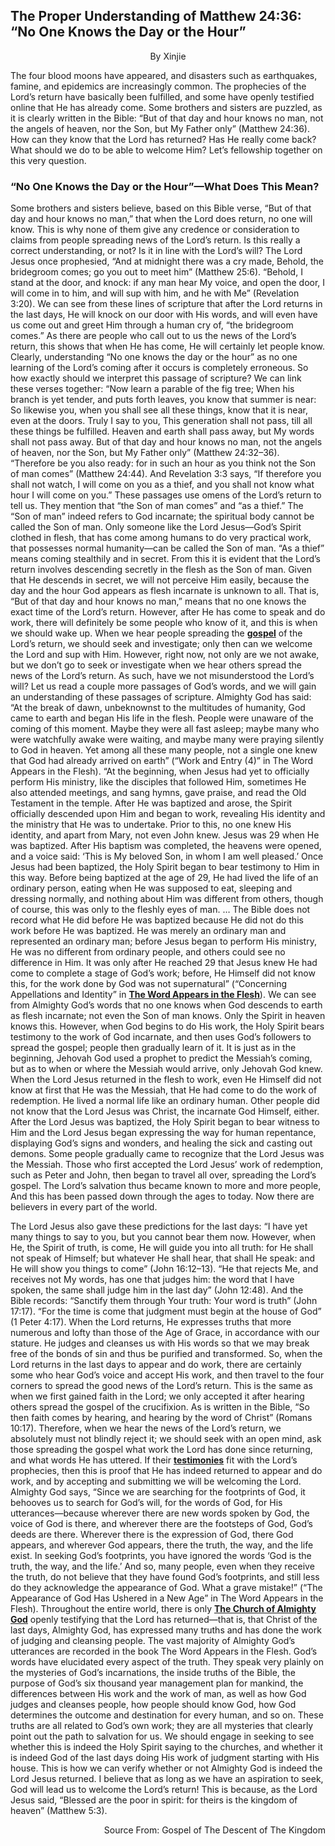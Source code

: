 ## The Proper Understanding of Matthew 24:36: “No One Knows the Day or the Hour”

<p align="center">By Xinjie</p>

The four blood moons have appeared, and disasters such as earthquakes, famine, and epidemics are increasingly common. The prophecies of the Lord’s return have basically been fulfilled, and some have openly testified online that He has already come. Some brothers and sisters are puzzled, as it is clearly written in the Bible: “But of that day and hour knows no man, not the angels of heaven, nor the Son, but My Father only” (Matthew 24:36). How can they know that the Lord has returned? Has He really come back? What should we do to be able to welcome Him? Let’s fellowship together on this very question.

### “No One Knows the Day or the Hour”—What Does This Mean?
 
Some brothers and sisters believe, based on this Bible verse, “But of that day and hour knows no man,” that when the Lord does return, no one will know. This is why none of them give any credence or consideration to claims from people spreading news of the Lord’s return. Is this really a correct understanding, or not? Is it in line with the Lord’s will? The Lord Jesus once prophesied, “And at midnight there was a cry made, Behold, the bridegroom comes; go you out to meet him” (Matthew 25:6). “Behold, I stand at the door, and knock: if any man hear My voice, and open the door, I will come in to him, and will sup with him, and he with Me” (Revelation 3:20). We can see from these lines of scripture that after the Lord returns in the last days, He will knock on our door with His words, and will even have us come out and greet Him through a human cry of, “the bridegroom comes.” As there are people who call out to us the news of the Lord’s return, this shows that when He has come, He will certainly let people know. Clearly, understanding “No one knows the day or the hour” as no one learning of the Lord’s coming after it occurs is completely erroneous. So how exactly should we interpret this passage of scripture? We can link these verses together: “Now learn a parable of the fig tree; When his branch is yet tender, and puts forth leaves, you know that summer is near: So likewise you, when you shall see all these things, know that it is near, even at the doors. Truly I say to you, This generation shall not pass, till all these things be fulfilled. Heaven and earth shall pass away, but My words shall not pass away. But of that day and hour knows no man, not the angels of heaven, nor the Son, but My Father only” (Matthew 24:32–36). “Therefore be you also ready: for in such an hour as you think not the Son of man comes” (Matthew 24:44). And Revelation 3:3 says, “If therefore you shall not watch, I will come on you as a thief, and you shall not know what hour I will come on you.” These passages use omens of the Lord’s return to tell us. They mention that “the Son of man comes” and “as a thief.” The “Son of man” indeed refers to God incarnate; the spiritual body cannot be called the Son of man. Only someone like the Lord Jesus—God’s Spirit clothed in flesh, that has come among humans to do very practical work, that possesses normal humanity—can be called the Son of man. “As a thief” means coming stealthily and in secret. From this it is evident that the Lord’s return involves descending secretly in the flesh as the Son of man. Given that He descends in secret, we will not perceive Him easily, because the day and the hour God appears as flesh incarnate is unknown to all. That is, “But of that day and hour knows no man,” means that no one knows the exact time of the Lord’s return. However, after He has come to speak and do work, there will definitely be some people who know of it, and this is when we should wake up. When we hear people spreading the **[gospel](https://www.holyspiritspeaks.org/gospel/)** of the Lord’s return, we should seek and investigate; only then can we welcome the Lord and sup with Him. However, right now, not only are we not awake, but we don’t go to seek or investigate when we hear others spread the news of the Lord’s return. As such, have we not misunderstood the Lord’s will? Let us read a couple more passages of God’s words, and we will gain an understanding of these passages of scripture. Almighty God has said: “At the break of dawn, unbeknownst to the multitudes of humanity, God came to earth and began His life in the flesh. People were unaware of the coming of this moment. Maybe they were all fast asleep; maybe many who were watchfully awake were waiting, and maybe many were praying silently to God in heaven. Yet among all these many people, not a single one knew that God had already arrived on earth” (“Work and Entry (4)” in The Word Appears in the Flesh). “At the beginning, when Jesus had yet to officially perform His ministry, like the disciples that followed Him, sometimes He also attended meetings, and sang hymns, gave praise, and read the Old Testament in the temple. After He was baptized and arose, the Spirit officially descended upon Him and began to work, revealing His identity and the ministry that He was to undertake. Prior to this, no one knew His identity, and apart from Mary, not even John knew. Jesus was 29 when He was baptized. After His baptism was completed, the heavens were opened, and a voice said: ‘This is My beloved Son, in whom I am well pleased.’ Once Jesus had been baptized, the Holy Spirit began to bear testimony to Him in this way. Before being baptized at the age of 29, He had lived the life of an ordinary person, eating when He was supposed to eat, sleeping and dressing normally, and nothing about Him was different from others, though of course, this was only to the fleshly eyes of man. … The Bible does not record what He did before He was baptized because He did not do this work before He was baptized. He was merely an ordinary man and represented an ordinary man; before Jesus began to perform His ministry, He was no different from ordinary people, and others could see no difference in Him. It was only after He reached 29 that Jesus knew He had come to complete a stage of God’s work; before, He Himself did not know this, for the work done by God was not supernatural” (“Concerning Appellations and Identity” in **[The Word Appears in the Flesh](https://www.holyspiritspeaks.org/books/the-word-appears-in-the-flesh/)**). We can see from Almighty God’s words that no one knows when God descends to earth as flesh incarnate; not even the Son of man knows. Only the Spirit in heaven knows this. However, when God begins to do His work, the Holy Spirit bears testimony to the work of God incarnate, and then uses God’s followers to spread the gospel; people then gradually learn of it. It is just as in the beginning, Jehovah God used a prophet to predict the Messiah’s coming, but as to when or where the Messiah would arrive, only Jehovah God knew. When the Lord Jesus returned in the flesh to work, even He Himself did not know at first that He was the Messiah, that He had come to do the work of redemption. He lived a normal life like an ordinary human. Other people did not know that the Lord Jesus was Christ, the incarnate God Himself, either. After the Lord Jesus was baptized, the Holy Spirit began to bear witness to Him and the Lord Jesus began expressing the way for human repentance, displaying God’s signs and wonders, and healing the sick and casting out demons. Some people gradually came to recognize that the Lord Jesus was the Messiah. Those who first accepted the Lord Jesus’ work of redemption, such as Peter and John, then began to travel all over, spreading the Lord’s gospel. The Lord’s salvation thus became known to more and more people, And this has been passed down through the ages to today. Now there are believers in every part of the world.
 
The Lord Jesus also gave these predictions for the last days: “I have yet many things to say to you, but you cannot bear them now. However, when He, the Spirit of truth, is come, He will guide you into all truth: for He shall not speak of Himself; but whatever He shall hear, that shall He speak: and He will show you things to come” (John 16:12–13). “He that rejects Me, and receives not My words, has one that judges him: the word that I have spoken, the same shall judge him in the last day” (John 12:48). And the Bible records: “Sanctify them through Your truth: Your word is truth” (John 17:17). “For the time is come that judgment must begin at the house of God” (1 Peter 4:17). When the Lord returns, He expresses truths that more numerous and lofty than those of the Age of Grace, in accordance with our stature. He judges and cleanses us with His words so that we may break free of the bonds of sin and thus be purified and transformed. So, when the Lord returns in the last days to appear and do work, there are certainly some who hear God’s voice and accept His work, and then travel to the four corners to spread the good news of the Lord’s return. This is the same as when we first gained faith in the Lord; we only accepted it after hearing others spread the gospel of the crucifixion. As is written in the Bible, “So then faith comes by hearing, and hearing by the word of Christ” (Romans 10:17). Therefore, when we hear the news of the Lord’s return, we absolutely must not blindly reject it; we should seek with an open mind, ask those spreading the gospel what work the Lord has done since returning, and what words He has uttered. If their **[testimonies](https://www.holyspiritspeaks.org/testimonies/)** fit with the Lord’s prophecies, then this is proof that He has indeed returned to appear and do work, and by accepting and submitting we will be welcoming the Lord. Almighty God says, “Since we are searching for the footprints of God, it behooves us to search for God’s will, for the words of God, for His utterances—because wherever there are new words spoken by God, the voice of God is there, and wherever there are the footsteps of God, God’s deeds are there. Wherever there is the expression of God, there God appears, and wherever God appears, there the truth, the way, and the life exist. In seeking God’s footprints, you have ignored the words ‘God is the truth, the way, and the life.’ And so, many people, even when they receive the truth, do not believe that they have found God’s footprints, and still less do they acknowledge the appearance of God. What a grave mistake!” (“The Appearance of God Has Ushered in a New Age” in The Word Appears in the Flesh). Throughout the entire world, there is only **[The Church of Almighty God](https://www.holyspiritspeaks.org/)** openly testifying that the Lord has returned—that is, that Christ of the last days, Almighty God, has expressed many truths and has done the work of judging and cleansing people. The vast majority of Almighty God’s utterances are recorded in the book The Word Appears in the Flesh. God’s words have elucidated every aspect of the truth. They speak very plainly on the mysteries of God’s incarnations, the inside truths of the Bible, the purpose of God’s six thousand year management plan for mankind, the differences between His work and the work of man, as well as how God judges and cleanses people, how people should know God, how God determines the outcome and destination for every human, and so on. These truths are all related to God’s own work; they are all mysteries that clearly point out the path to salvation for us. We should engage in seeking to see whether this is indeed the Holy Spirit saying to the churches, and whether it is indeed God of the last days doing His work of judgment starting with His house. This is how we can verify whether or not Almighty God is indeed the Lord Jesus returned. I believe that as long as we have an aspiration to seek, God will lead us to welcome the Lord’s return! This is because, as the Lord Jesus said, “Blessed are the poor in spirit: for theirs is the kingdom of heaven” (Matthew 5:3).
 
<p align="right">Source From: Gospel of The Descent of The Kingdom</p>
